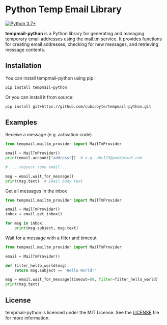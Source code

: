 # Python Temp Email Library

[![Python 3.7+](https://img.shields.io/badge/python-3.7+-blue.svg)](https://www.python.org/downloads)

**tempmail-python** is a Python library for generating and managing temporary email addresses using the mail.tm service. It provides functions for creating email addresses, checking for new messages, and retrieving message contents.

## Installation
You can install tempmail-python using pip:
```bash
pip install tempmail-python
```

Or you can install it from source:
```bash
pip install git+https://github.com/cubicbyte/tempmail-python.git
```

## Examples

Receive a message (e.g. activation code)
```python
from tempmail.mailtm_provider import MailTmProvider

email = MailTmProvider()
print(email.account["address"])  # e.g. abc123@punkproof.com

# ... request some email ...

msg = email.wait_for_message()
print(msg.text)  # Email body text
```

Get all messages in the inbox
```python
from tempmail.mailtm_provider import MailTmProvider

email = MailTmProvider()
inbox = email.get_inbox()

for msg in inbox:
    print(msg.subject, msg.text)
```

Wait for a message with a filter and timeout
```python
from tempmail.mailtm_provider import MailTmProvider

email = MailTmProvider()

def filter_hello_world(msg):
    return msg.subject == 'Hello World!'

msg = email.wait_for_message(timeout=60, filter=filter_hello_world)
print(msg.text)
```

## License
tempmail-python is licensed under the MIT License. See the [LICENSE](LICENSE) file for more information.
